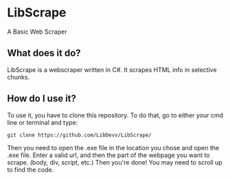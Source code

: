 # LibScrape
A Basic Web Scraper

## What does it do?

LibScrape is a webscraper written in C#. It scrapes HTML info in selective chunks.

## How do I use it?

To use it, you have to clone this repository. To do that, go to either your cmd line or terminal and type:

```git clone https://github.com/LibDevv/LibScrape/```

Then you need to open the .exe file in the location you chose and open the .exe file.
Enter a valid url, and then the part of the webpage you want to scrape. (body, div, script, etc.)
Then you're done! You may need to scroll up to find the code.
